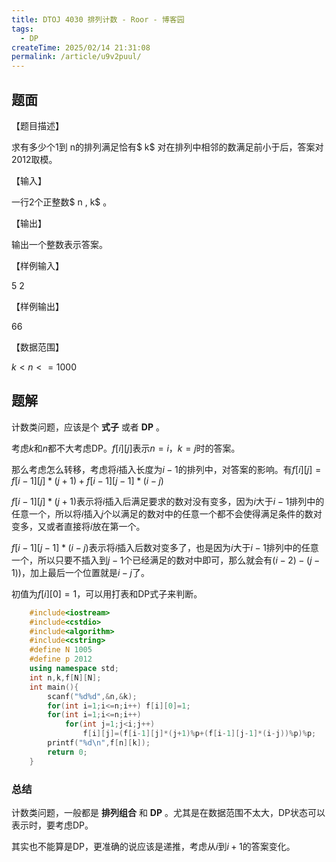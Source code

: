 ```yaml
---
title: DTOJ 4030 排列计数 - Roor - 博客园
tags:
  - DP
createTime: 2025/02/14 21:31:08
permalink: /article/u9v2puul/
---
```

## 题面

【题目描述】

求有多少个1到  n的排列满足恰有$  k$  对在排列中相邻的数满足前小于后，答案对2012取模。

【输入】

一行2个正整数$  n  ,  k$  。

【输出】

输出一个整数表示答案。

【样例输入】

5 2

【样例输出】

66

【数据范围】

$k<n<=1000$

## 题解

计数类问题，应该是个 **式子** 或者 **DP** 。

考虑$k$和$n$都不大考虑DP。$f[i][j]$表示$n=i$，$k=j$时的答案。

那么考虑怎么转移，考虑将$i$插入长度为$i-1$的排列中，对答案的影响。有$f[i][j]=f[i-1][j]*(j+1)+f[i-1][j-1]*(i-j)$

$f[i-1][j]*(j+1)$表示将$i$插入后满足要求的数对没有变多，因为$i$大于$i-1$排列中的任意一个，所以将$i$插入$j$个以满足的数对中的任意一个都不会使得满足条件的数对变多，又或者直接将$i$放在第一个。

$f[i-1][j-1]*(i-j)$表示将$i$插入后数对变多了，也是因为$i$大于$i-1$排列中的任意一个，所以只要不插入到$j-1$个已经满足的数对中即可，那么就会有$(i-2)-(j-1))$，加上最后一个位置就是$i-j$了。

初值为$f[i][0]=1$，可以用打表和DP式子来判断。


```c++
    #include<iostream>
    #include<cstdio>
    #include<algorithm>
    #include<cstring>
    #define N 1005
    #define p 2012
    using namespace std;
    int n,k,f[N][N];
    int main(){
        scanf("%d%d",&n,&k);
        for(int i=1;i<=n;i++) f[i][0]=1;
        for(int i=1;i<=n;i++)
            for(int j=1;j<i;j++)
                f[i][j]=(f[i-1][j]*(j+1)%p+(f[i-1][j-1]*(i-j))%p)%p;
        printf("%d\n",f[n][k]);
        return 0;
    }
```
### 总结

计数类问题，一般都是 **排列组合** 和 **DP** 。尤其是在数据范围不太大，DP状态可以表示时，要考虑DP。

其实也不能算是DP，更准确的说应该是递推，考虑从$i$到$i+1$的答案变化。

